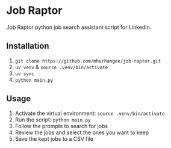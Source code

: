 # Job Raptor

Job Raptor python job search assistant script for LinkedIn.

## Installation

1. `git clone https://github.com/mhurhangee/job-raptor.git`
2. `uv venv` & `source .venv/bin/activate`
3. `uv sync`
4. `python main.py`

## Usage

1. Activate the virtual environment: `source .venv/bin/activate`
2. Run the script: `python main.py`
3. Follow the prompts to search for jobs
4. Review the jobs and select the ones you want to keep
5. Save the kept jobs to a CSV file
